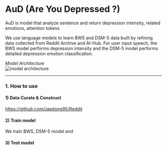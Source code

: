 # AuD (Are You Depressed ?)
AuD is model that analyze sentence and return depression intensity, related emotions, attention tokens 

We use language models to learn BWS and DSM-5 data built by refining data collected from Reddit Archive and AI-Hub. For user input speech, the BWS model performs depression intensity and the DSM-5 model performs detailed depression emotion classification.

_Model Architecture_   
![model architecture](https://user-images.githubusercontent.com/48609095/223356781-7e6dd680-9f92-4583-96bd-de4865ff857d.PNG)

***
### 1. How to use 
#### 1) Data Curate & Construct 
https://github.com/Jaedong95/Reddit

#### 2) Train model 
We train BWS, DSM-5 model and 

#### 3) Test model 
